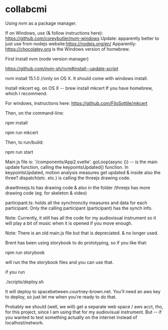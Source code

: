# collabcmi

Using nvm as a package manager. 

If on Windows, use (& follow instructions here): https://github.com/coreybutler/nvm-windows
Update: apparently better to just use from nodejs website:https://nodejs.org/en/
Apparently: https://chocolatey.org is the Windows version of homebrew.

First Install nvm (node version manager)

https://github.com/nvm-sh/nvm#install--update-script

nvm install 15.1.0 //only on OS X. It should come with windows install.

Install mkcert
eg. on OS X -- brew install mkcert
If you have homebrew, which I recommend. 

For windows, instructions here:
https://github.com/FiloSottile/mkcert

Then, on the command-line:

npm install

npm run mkcert

Then, to run/build:

npm run start

Main js file is: '/components/App2.svelte'. 
goLoop(async ()) -- is the main update function, calling the keypointsUpdated() function. In keypointsUpdated, motion analysis measures get updated & inside also the three?.dispatch(etc. etc.) is calling the threejs drawing code.

drawthreejs.ts has drawing code & also in the folder /threejs has more drawing code (eg. for skeleton & video)

participant.ts: holds all the synchroncity measures and data for each participant. Only the calling participant (participant) has the synch info. 

Note: Currently, it still has all the code for my audiovisual instrument so it will play a bit of music when it is opened if you move enough.

Note: There is an old main.js file but that is depreciated. & no longer used.

Brent has been using storybook to do prototyping, so if you like that:

npm run storybook

will run the the storybook files and you can use that.

if you run

./scripts/deploy.sh

It will deploy to spacebetween.courtney-brown.net. You'll need an aws key to deploy, so just let me when you're ready to do that. 

Probably we should (well, we will) get a separate web space / aws acct, tho, for this project, since I am using that for my audiovisual instrument. But -- if you wanted to test something actually on the internet instead of localhost/network.



